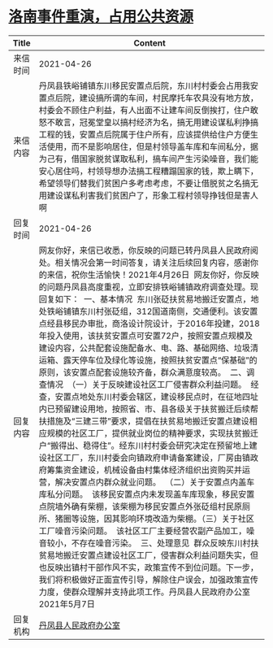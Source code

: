 # <a href="http://www.shangluo.gov.cn/zmhd/ldxxxx.jsp?urltype=leadermail.LeaderMailContentUrl&wbtreeid=1112&leadermailid=7191">洛南事件重演，占用公共资源</a>
|Title|Content|
|:---:|---|
|来信时间|2021-04-26|
|来信内容|丹凤县铁峪铺镇东川移民安置点后院，东川村村委会占用我安置点后院，建设搞所谓的车间，村民摩托车农具没有地方放，村委会不顾住户利益，有人出面不让建车间反倒挨打，住户敢怒不敢言，冠冕堂皇以搞村经济为名，搞无用建设谋私利挣搞工程的钱，安置点后院属于住户所有，应该提供给住户方便生活使用，而不是影响居住，但是村领导盖车库和车间私分，据为己有，借国家脱贫谋取私利，搞车间产生污染噪音，我们能安心居住吗，村领导想办法搞工程糟蹋国家的钱，欺上瞒下，希望领导们替我们贫困户多考虑考虑，不要让借脱贫之名搞无用建设谋私利害我们贫困户了，形象工程村领导挣钱但是害人啊|
|回复时间|2021-04-26|
|回复内容|网友你好，来信已收悉，你反映的问题已转丹凤县人民政府阅处。相关情况会第一时间答复，请关注后续回复内容，感谢你的来信，祝你生活愉快！2021年4月26日  网友你好，你反映的问题丹凤县高度重视，立即安排铁峪铺镇政府调查处理。现回复如下：  一、基本情况  东川张砭扶贫易地搬迁安置点，地处铁峪铺镇东川村张砭组，312国道南侧，交通便利。该安置点经县移民办审批，商洛设计院设计，于2016年投建，2018年投入使用，该扶贫安置点可安置72户，按照安置点规模及建设内容，公共配套设施配备水、电、路、基础网络、垃圾清运箱、露天停车位及绿化等设施，按照扶贫安置点“保基础”的原则，该安置点配套设施较齐备，群众满意度较高。  二、调查情况  （一）关于反映建设社区工厂侵害群众利益问题。  经查，安置点地处东川村委会辖区，建设移民点时，在征地四址内已预留建设用地，按照省、市、县各级关于扶贫搬迁后续帮扶措施及“三建三带”要求，提倡在扶贫易地搬迁安置点建设相应规模的社区工厂，提供就业岗位的精神要求，实现扶贫搬迁户“搬得出、稳得住”。经东川村村委会研究决定在预留地上建设社区工厂，东川村委会向镇政府申请备案建设，厂房由镇政府筹集资金建设，机械设备由村集体经济组织出资购买并运营，解决安置点内群众就业问题。  （二）关于安置点内盖车库私分问题。  该移民安置点内未发现盖车库现象，移民安置点院墙外确有柴棚，该柴棚为移民安置点外张砭组村民原厕所、猪圈等设施，因其影响环境改造为柴棚。（三）关于社区工厂噪音污染问题。  该社区工厂主要经营农副产品加工，噪音较小，不存在噪音污染。  三、处理意见  群众反映东川村扶贫易地搬迁安置点建设社区工厂，侵害群众利益问题失实，但也反映出镇村干部作风不实，政策宣传不到位问题。下一步，我们将积极做好正面宣传引导，解除住户误会，加强政策宣传力度，使群众理解并支持此项工作。丹凤县人民政府办公室2021年5月7日|
|回复机构|<a href="../../categories/agencies/丹凤县人民政府办公室.md">丹凤县人民政府办公室</a>|
